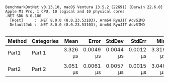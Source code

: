 ```

BenchmarkDotNet v0.13.10, macOS Ventura 13.5.2 (22G91) [Darwin 22.6.0]
Apple M1 Pro, 1 CPU, 10 logical and 10 physical cores
.NET SDK 8.0.100
  [Host]     : .NET 8.0.0 (8.0.23.53103), Arm64 RyuJIT AdvSIMD
  DefaultJob : .NET 8.0.0 (8.0.23.53103), Arm64 RyuJIT AdvSIMD


```
| Method | Categories | Mean     | Error     | StdDev    | StdErr    | Min      | Q1       | Median   | Q3       | Max      | Op/s      | Baseline | Allocated |
|------- |----------- |---------:|----------:|----------:|----------:|---------:|---------:|---------:|---------:|---------:|----------:|--------- |----------:|
| Part1  | Part 1     | 3.326 μs | 0.0049 μs | 0.0044 μs | 0.0012 μs | 3.319 μs | 3.323 μs | 3.325 μs | 3.329 μs | 3.333 μs | 300,647.4 | No       |         - |
|        |            |          |           |           |           |          |          |          |          |          |           |          |           |
| Part2  | Part 2     | 3.051 μs | 0.0061 μs | 0.0057 μs | 0.0015 μs | 3.046 μs | 3.047 μs | 3.050 μs | 3.055 μs | 3.064 μs | 327,709.4 | No       |         - |
